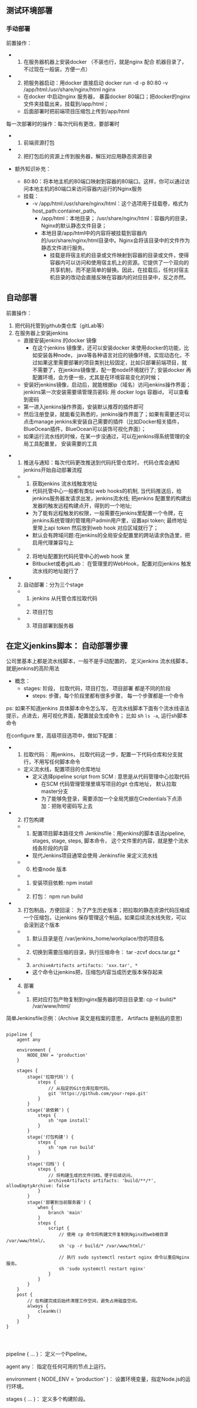 ## 测试环境部署

### 手动部署

前置操作：

- 1. 在服务器机器上安装docker （不装也行，就是nginx 配合 机器目录了，不过现在一般装，方便一点）
- 2. 把服务器启动：用docker 直接启动 docker run -d -p 80:80 -v /app/html:/usr/share/nginx/html nginx
  - 在docker 中启动nginx 服务器， 暴露docker 80端口；把docker的nginx 文件夹挂载出来，挂载到/app/html；
  - 后面部署时把前端项目压缩包上传到/app/html



每一次部署时的操作：每次代码有更改，要部署时
- 1. 前端资源打包
- 2. 把打包后的资源上传到服务器，解压对应用静态资源目录



- 额外知识补充：
  - 80:80：将本地主机的80端口映射到容器的80端口。这样，你可以通过访问本地主机的80端口来访问容器内运行的Nginx服务
  - 挂载：
    - -v /app/html:/usr/share/nginx/html：这个选项用于挂载卷，格式为host_path:container_path。
      - /app/html：本地目录； /usr/share/nginx/html：容器内的目录，Nginx的默认静态文件目录；
      - 本地目录/app/html中的内容将被挂载到容器内的/usr/share/nginx/html目录中。Nginx会将该目录中的文件作为静态文件进行服务。
        - 挂载是将宿主机的目录或文件映射到容器的目录或文件，使得容器内可以访问和使用宿主机上的资源。它提供了一个双向的共享机制，而不是简单的替换。因此，在挂载后，任何对宿主机目录的改动会直接反映在容器内的对应目录中，反之亦然。

## 自动部署


前置操作：
1. 把代码托管到github类仓库（gitLab等）
2. 在服务器上安装jenkins
   - 直接安装jenkins 的docker 镜像
     - 在这个jenkins 镜像里，还可以安装docker 来使用docker的功能，比如安装各种node， java等各种语言对应的镜像环境，实现动态化，不过如果这里需要部署的项目类别比较固定，比如只部署前端项目，就不需要了，在jenkins镜像里，配一套node环境就行了; 安装docker 再配置环境，会方便一些，尤其是在环境容易变化的时候；
   - 安装好jenkins镜像，启动后，就能根据ip（域名）访问jenkins操作界面；jenkins第一次安装需要填管理员密码: 用 docker logs 容器id， 可以查看到密码
   - 第一进入jenkins操作界面，安装默认推荐的插件即可
   - 然后注册登录，就能看见熟悉的，jenkins操作界面了；如果有需要还可以点击manage jenkins来安装自己需要的插件（比如Docker相关插件， BlueOcean插件，BlueOcean可以装饰可视化界面）；
   - 如果运行流水线的时候，在某一步没通过，可以在jenkins得系统管理的全局工具配置里， 安装需要的工具


- 1. 推送与通知：每次代码更改推送到代码托管仓库时， 代码仓库会通知jenkins开始自动部署流程
  - 1. 获取jenkins 流水线触发地址
    - 代码托管中心一般都有类似 web hooks的机制, 当代码推送后，给jenkins服务器发请求出发，jenkins流水线; 把jenkins 配置里的构建出发器的触发远程构建点开，得到的一个地址;
    - 为了能有远程触发的权限，一般需要在jenkins里配置一个令牌，在jenkins系统管理的管理用户admin用户里，设置api token; 最终地址里带上api token 然后放到web hook 对应区域就行了；
    - 默认会有跨域问题:在jenkins的全局安全配置里的跨站请求伪造里，把启用代理兼容勾上
  - 2. 将地址配置到代码托管中心的web hook 里
    - Bitbucket或者gitLab： 在管理里的WebHook，配置对应jenkins 触发流水线的地址就行了
- 2. 自动部署：分为三个stage
  - 1. jenkins 从托管仓库拉取代码
  - 2. 项目打包
  - 3. 项目部署到服务器



## 在定义jenkins脚本： 自动部署步骤

公司里基本上都是流水线脚本，一般不是手动配置的， 定义jenkins 流水线脚本，就是jenkins的高阶用法


- 概念：
  - stages: 阶段， 拉取代码，项目打包， 项目部署 都是不同的阶段
    - steps: 步骤，每个阶段里都有很多步骤， 每一个步骤都是一个命令





ps: 如果不知道jenkins 具体脚本命令怎么写， 在流水线脚本下面有个流水线语法提示，点进去，用可视化界面，配置就会生成命令； 比如 sh `ls -a`, 运行sh脚本命令



在configure 里，高级项目选项中，做如下配置：

- 1. 拉取代码： 用jenkins， 拉取代码这一步，配置一下代码仓库和分支就行，不用写任何脚本命令
  - 定义流水线，配置项目的仓库地址
    - 定义选择pipeline script from SCM :  意思是从代码管理中心拉取代码
      - 在SCM 代码管理管理里填写项目的git 仓库地址， 默认拉取master分支
      - 为了能够免登录，需要添加一个全局凭据在Credentials下点添加：把账号密码写上去
- 2. 打包构建
  - 1. 配置项目脚本路径文件 Jenkinsfile：用jenkins的脚本语法pipeline, stages, stage, steps, 脚本命令， 这个文件里的内容，就是整个流水线各阶段的内容
    - 现代Jenkins项目通常会使用 Jenkinsfile 来定义流水线
  - 0. 检查node 版本
  - 1. 安装项目依赖: npm install
  - 2. 打包： npm run build
- 3. 打包制品，方便回滚： 为了产生历史版本；把拉取的静态资源代码压缩成一个压缩包，让jenkins 保存管理这个制品，如果后续流水线失败，可以会滚到这个版本
  - 1. 默认目录是在  /var/jenkins_home/workplace/你的项目名
  - 2. 切换到需要压缩的目录，执行压缩命令： tar -zcvf docs.tar.gz *
  - 3. `archiveArtifacts artifacts: 'xxx.tar', *`
    - 这个命令让jenkins把，压缩包内容当成历史版本保存起来
- 4. 部署
  - 1. 把对应打包产物复制到nginx服务器的项目目录里: cp -r build/* /var/www/html/




简单Jenkinsfile示例：(Archive 英文是档案的意思， Artifacts 是制品的意思)


```

pipeline {
    agent any

    environment {
        NODE_ENV = 'production'
    }

    stages {
        stage('拉取代码') {
            steps {
                // 从指定的Git仓库拉取代码。
                git 'https://github.com/your-repo.git'
            }
        }
        stage('装依赖') {
            steps {
                sh 'npm install'
            }
        }
        stage('打包构建') {
            steps {
                sh 'npm run build'
            }
        }
        stage('归档') {
            steps {
                // 将构建生成的文件归档，便于后续访问。
                archiveArtifacts artifacts: 'build/**/*', allowEmptyArchive: false
            }
        }
        stage('部署到当前服务器') {
            when {
                branch 'main'
            }
            steps {
                script {
                    // 使用 cp 命令将构建文件复制到Nginx的web根目录 /var/www/html/。
                    sh 'cp -r build/* /var/www/html/'

                    // 执行 sudo systemctl restart nginx 命令以重启Nginx服务。
                    sh 'sudo systemctl restart nginx'
                }
            }
        }
    }
    post {
        // 在构建完成后始终清理工作空间，避免占用磁盘空间。
        always {
            cleanWs()
        }
    }
}




```

pipeline { ... }：
定义一个Pipeline。

agent any：
指定在任何可用的节点上运行。

environment { NODE_ENV = 'production' }：
设置环境变量，指定Node.js的运行环境。

stages { ... }：
定义多个构建阶段。